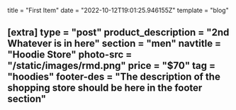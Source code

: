 title = "First Item"
date = "2022-10-12T19:01:25.946155Z"
template = "blog"

[extra]
type = "post"
product_description = "2nd Whatever is in here"
section = "men"
navtitle = "Hoodie Store"
photo-src = "/static/images/rmd.png"
price = "$70"
tag = "hoodies"
footer-des = "The description of the shopping store should be here in the footer section"
---

<!-- Ideally, for SEO there should be an image after the first paragraph or two -->
